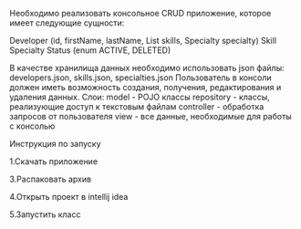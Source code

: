 Необходимо реализовать консольное CRUD приложение, которое имеет следующие сущности:

Developer (id, firstName, lastName, List<Skill> skills, Specialty specialty)
Skill
Specialty
Status (enum ACTIVE, DELETED)

В качестве хранилища данных необходимо использовать json файлы:
developers.json, skills.json, specialties.json
Пользователь в консоли должен иметь возможность создания, получения, редактирования и удаления данных.
Слои:
model - POJO классы
repository - классы, реализующие доступ к текстовым файлам
controller - обработка запросов от пользователя
view - все данные, необходимые для работы с консолью

Инструкция по запуску
  
1.Скачать приложение

3.Распаковать архив

4.Открыть проект в intellij idea

5.Запустить класс 
